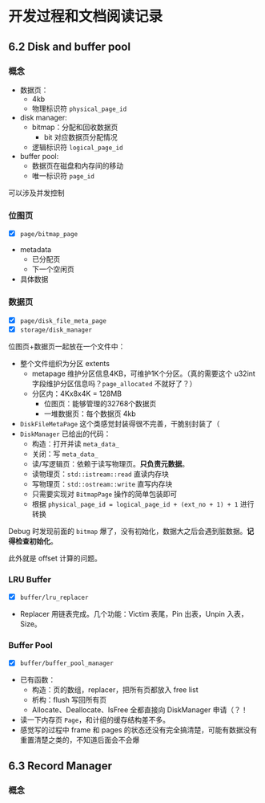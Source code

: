# 开发过程和文档阅读记录

## 6.2 Disk and buffer pool

### 概念

- 数据页：
    - 4kb
    - 物理标识符 `physical_page_id`
- disk manager:
    - bitmap：分配和回收数据页
        - bit 对应数据页分配情况
    - 逻辑标识符 `logical_page_id`
- buffer pool:
    - 数据页在磁盘和内存间的移动
    - 唯一标识符 `page_id`

可以涉及并发控制

### 位图页

- [x] `page/bitmap_page`

- metadata
    - 已分配页
    - 下一个空闲页
- 具体数据

### 数据页

- [x] `page/disk_file_meta_page`
- [x] `storage/disk_manager`

位图页+数据页一起放在一个文件中：

- 整个文件组织为分区 extents
    - metapage 维护分区信息4KB，可维护1K个分区。（真的需要这个 u32int 字段维护分区信息吗？`page_allocated` 不就好了？）
    - 分区内：4Kx8x4K = 128MB
        - 位图页：能够管理的32768个数据页
        - 一堆数据页：每个数据页 4kb
- `DiskFileMetaPage` 这个类感觉封装得很不完善，干脆别封装了（
- `DiskManager` 已给出的代码：
    - 构造：打开并读 `meta_data_`
    - 关闭：写 `meta_data_`
    - 读/写逻辑页：依赖于读写物理页。**只负责元数据**。
    - 读物理页：`std::istream::read` 直读内存块
    - 写物理页：`std::ostream::write` 直写内存块
    - 只需要实现对 `BitmapPage` 操作的简单包装即可
    - 根据 `physical_page_id = logical_page_id + (ext_no + 1) + 1` 进行转换

Debug 时发现前面的 `bitmap` 爆了，没有初始化，数据大之后会遇到脏数据。**记得检查初始化**。

此外就是 offset 计算的问题。

### LRU Buffer

- [x] `buffer/lru_replacer`

- Replacer 用链表完成。几个功能：Victim 表尾，Pin 出表，Unpin 入表，Size。

### Buffer Pool

- [x] `buffer/buffer_pool_manager`

- 已有函数：
    - 构造：页的数组，replacer，把所有页都放入 free list
    - 析构：flush 写回所有页
    - Allocate、Deallocate、IsFree 全都直接向 DiskManager 申请（？！
- 读一下内存页 `Page`，和计组的缓存结构差不多。
- 感觉写的过程中 frame 和 pages 的状态还没有完全搞清楚，可能有数据没有重置清楚之类的，不知道后面会不会爆

## 6.3 Record Manager

### 概念


